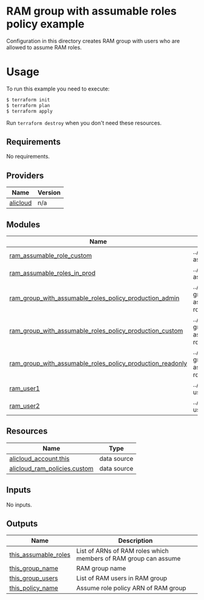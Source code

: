 # RAM group with assumable roles policy example

Configuration in this directory creates RAM group with users who are allowed to assume RAM roles.


# Usage

To run this example you need to execute:

```bash
$ terraform init
$ terraform plan
$ terraform apply
```

Run `terraform destroy` when you don't need these resources.

<!-- 在根目录下运行命令 `terraform-docs markdown . --output-file "./README.md"`，可将所有信息自动填充 -->
<!-- BEGIN_TF_DOCS -->
## Requirements

No requirements.

## Providers

| Name | Version |
|------|---------|
| <a name="provider_alicloud"></a> [alicloud](#provider\_alicloud) | n/a |

## Modules

| Name | Source | Version |
|------|--------|---------|
| <a name="module_ram_assumable_role_custom"></a> [ram\_assumable\_role\_custom](#module\_ram\_assumable\_role\_custom) | ../../modules/ram-assumable-role | n/a |
| <a name="module_ram_assumable_roles_in_prod"></a> [ram\_assumable\_roles\_in\_prod](#module\_ram\_assumable\_roles\_in\_prod) | ../../modules/ram-assumable-roles | n/a |
| <a name="module_ram_group_with_assumable_roles_policy_production_admin"></a> [ram\_group\_with\_assumable\_roles\_policy\_production\_admin](#module\_ram\_group\_with\_assumable\_roles\_policy\_production\_admin) | ../../modules/ram-group-with-assumable-roles-policy | n/a |
| <a name="module_ram_group_with_assumable_roles_policy_production_custom"></a> [ram\_group\_with\_assumable\_roles\_policy\_production\_custom](#module\_ram\_group\_with\_assumable\_roles\_policy\_production\_custom) | ../../modules/ram-group-with-assumable-roles-policy | n/a |
| <a name="module_ram_group_with_assumable_roles_policy_production_readonly"></a> [ram\_group\_with\_assumable\_roles\_policy\_production\_readonly](#module\_ram\_group\_with\_assumable\_roles\_policy\_production\_readonly) | ../../modules/ram-group-with-assumable-roles-policy | n/a |
| <a name="module_ram_user1"></a> [ram\_user1](#module\_ram\_user1) | ../../modules/ram-user | n/a |
| <a name="module_ram_user2"></a> [ram\_user2](#module\_ram\_user2) | ../../modules/ram-user | n/a |

## Resources

| Name | Type |
|------|------|
| [alicloud_account.this](https://registry.terraform.io/providers/hashicorp/alicloud/latest/docs/data-sources/account) | data source |
| [alicloud_ram_policies.custom](https://registry.terraform.io/providers/hashicorp/alicloud/latest/docs/data-sources/ram_policies) | data source |

## Inputs

No inputs.

## Outputs

| Name | Description |
|------|-------------|
| <a name="output_this_assumable_roles"></a> [this\_assumable\_roles](#output\_this\_assumable\_roles) | List of ARNs of RAM roles which members of RAM group can assume |
| <a name="output_this_group_name"></a> [this\_group\_name](#output\_this\_group\_name) | RAM group name |
| <a name="output_this_group_users"></a> [this\_group\_users](#output\_this\_group\_users) | List of RAM users in RAM group |
| <a name="output_this_policy_name"></a> [this\_policy\_name](#output\_this\_policy\_name) | Assume role policy ARN of RAM group |
<!-- END_TF_DOCS -->
